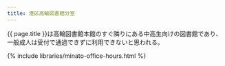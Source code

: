 ```yaml
---
title: 港区高輪図書館分室
---
```


{{ page.title }}は高輪図書館本館のすぐ隣りにある中高生向けの図書館であり、一般成人は受付で通過できずに利用できないと思われる。

{% include libraries/minato-office-hours.html %}
